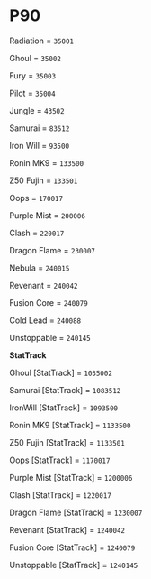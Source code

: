 # P90


Radiation = `35001`

Ghoul = `35002`

Fury = `35003`

Pilot = `35004`

Jungle = `43502`

Samurai = `83512`

Iron Will = `93500`

Ronin MK9 = `133500`

Z50 Fujin = `133501`

Oops = `170017`

Purple Mist = `200006`

Clash = `220017`

Dragon Flame = `230007`

Nebula = `240015`

Revenant = `240042`

Fusion Core = `240079`

Cold Lead = `240088`

Unstoppable = `240145`


**StatTrack**


Ghoul [StatTrack] = `1035002`

Samurai [StatTrack] = `1083512`

IronWill [StatTrack] = `1093500`

Ronin MK9 [StatTrack] = `1133500`

Z50 Fujin [StatTrack] = `1133501`

Oops [StatTrack] = `1170017`

Purple Mist [StatTrack] = `1200006`

Clash [StatTrack] = `1220017`

Dragon Flame [StatTrack] = `1230007`

Revenant [StatTrack] = `1240042`

Fusion Core [StatTrack] = `1240079`

Unstoppable [StatTrack] = `1240145`